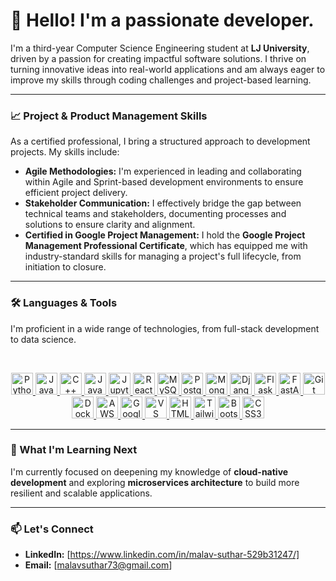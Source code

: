 # 👋 Hello! I'm a passionate developer.

I'm a third-year Computer Science Engineering student at **LJ University**, driven by a passion for creating impactful software solutions. I thrive on turning innovative ideas into real-world applications and am always eager to improve my skills through coding challenges and project-based learning.

---

### 📈 Project & Product Management Skills

As a certified professional, I bring a structured approach to development projects. My skills include:
* **Agile Methodologies:** I'm experienced in leading and collaborating within Agile and Sprint-based development environments to ensure efficient project delivery.
* **Stakeholder Communication:** I effectively bridge the gap between technical teams and stakeholders, documenting processes and solutions to ensure clarity and alignment.
* **Certified in Google Project Management:** I hold the **Google Project Management Professional Certificate**, which has equipped me with industry-standard skills for managing a project's full lifecycle, from initiation to closure.

---

### 🛠️ Languages & Tools

I'm proficient in a wide range of technologies, from full-stack development to data science.

<br>
<p align="center">
    <a href="#">
        <img src="https://img.shields.io/badge/-Python-3776AB?logo=python&logoColor=white" alt="Python" height="35">
    </a>
    <a href="#">
        <img src="https://img.shields.io/badge/-Java-007396?logo=java&logoColor=white" alt="Java" height="35">
    </a>
    <a href="#">
        <img src="https://img.shields.io/badge/-C++-00599C?logo=cplusplus&logoColor=white" alt="C++" height="35">
    </a>
    <a href="#">
        <img src="https://img.shields.io/badge/-JavaScript-F7DF1E?logo=javascript&logoColor=black" alt="JavaScript" height="35">
    </a>
    <a href="#">
        <img src="https://img.shields.io/badge/-Jupyter-F37626?logo=jupyter&logoColor=white" alt="Jupyter Notebook" height="35">
    </a>
    <a href="#">
        <img src="https://img.shields.io/badge/-React-61DAFB?logo=react&logoColor=black" alt="React" height="35">
    </a>
    <a href="#">
        <img src="https://img.shields.io/badge/-MySQL-4479A1?logo=mysql&logoColor=white" alt="MySQL" height="35">
    </a>
    <a href="#">
        <img src="https://img.shields.io/badge/-PostgreSQL-336791?logo=postgresql&logoColor=white" alt="PostgreSQL" height="35">
    </a>
    <a href="#">
        <img src="https://img.shields.io/badge/-MongoDB-47A248?logo=mongodb&logoColor=white" alt="MongoDB" height="35">
    </a>
    <a href="#">
        <img src="https://img.shields.io/badge/-Django-092E20?logo=django&logoColor=white" alt="Django" height="35">
    </a>
    <a href="#">
        <img src="https://img.shields.io/badge/-Flask-000000?logo=flask&logoColor=white" alt="Flask" height="35">
    </a>
    <a href="#">
        <img src="https://img.shields.io/badge/-FastAPI-009688?logo=fastapi&logoColor=white" alt="FastAPI" height="35">
    </a>
    <a href="#">
        <img src="https://img.shields.io/badge/-Git-F05032?logo=git&logoColor=white" alt="Git" height="35">
    </a>
    <a href="#">
        <img src="https://img.shields.io/badge/-Docker-2496ED?logo=docker&logoColor=white" alt="Docker" height="35">
    </a>
    <a href="#">
        <img src="https://img.shields.io/badge/-AWS-FF9900?logo=amazonaws&logoColor=white" alt="AWS" height="35">
    </a>
    <a href="#">
        <img src="https://img.shields.io/badge/-Google%20Cloud-4285F4?logo=googlecloud&logoColor=white" alt="Google Cloud" height="35">
    </a>
    <a href="#">
        <img src="https://img.shields.io/badge/-VS%20Code-007ACC?logo=visual-studio-code&logoColor=white" alt="VS Code" height="35">
    </a>
    <a href="#">
        <img src="https://img.shields.io/badge/-HTML5-E34F26?logo=html5&logoColor=white" alt="HTML5" height="35">
    </a>
    <a href="#">
        <img src="https://img.io/badge/-Tailwind%20CSS-06B6D4?logo=tailwindcss&logoColor=white" alt="Tailwind CSS" height="35">
    </a>
    <a href="#">
        <img src="https://img.shields.io/badge/-Bootstrap-7952B3?logo=bootstrap&logoColor=white" alt="Bootstrap" height="35">
    </a>
    <a href="#">
        <img src="https://img.shields.io/badge/-CSS3-1572B6?logo=css3&logoColor=white" alt="CSS3" height="35">
    </a>
</p>

---

### 🌱 What I'm Learning Next

I'm currently focused on deepening my knowledge of **cloud-native development** and exploring **microservices architecture** to build more resilient and scalable applications.

---

### 📫 Let's Connect

* **LinkedIn:** [https://www.linkedin.com/in/malav-suthar-529b31247/]
* **Email:** [malavsuthar73@gmail.com]
